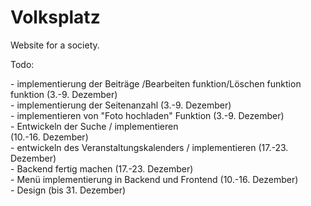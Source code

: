 # Volksplatz
Website for a society.

Todo:
<p> 
  - implementierung der Beiträge /Bearbeiten funktion/Löschen funktion funktion (3.-9. Dezember) <br> 
  - implementierung der Seitenanzahl (3.-9. Dezember)<br>
  - implementieren von "Foto hochladen" Funktion (3.-9. Dezember) <br>
  - Entwickeln der Suche / implementieren <br> (10.-16. Dezember) <br>
  - entwickeln des Veranstaltungskalenders / implementieren (17.-23. Dezember) <br>
  - Backend fertig machen (17.-23. Dezember) <br>
  - Menü implementierung in Backend und Frontend (10.-16. Dezember) <br>
  - Design (bis 31. Dezember)
  
  </p>
